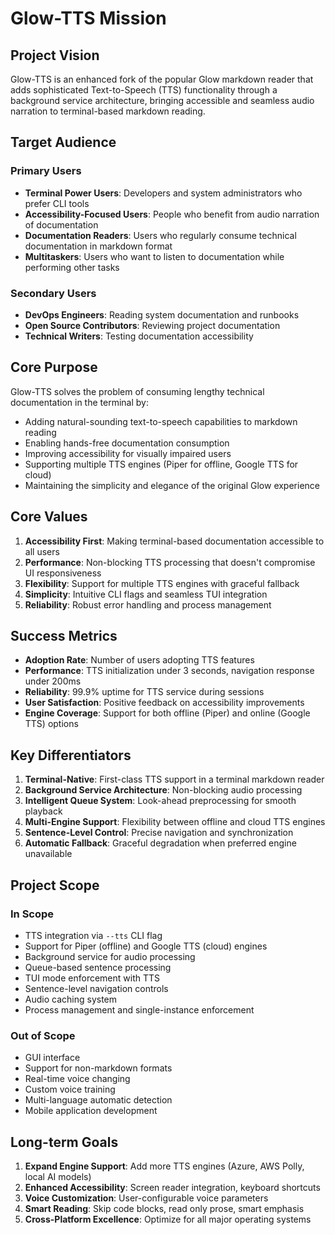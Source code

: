 # Glow-TTS Mission

## Project Vision

Glow-TTS is an enhanced fork of the popular Glow markdown reader that adds sophisticated Text-to-Speech (TTS) functionality through a background service architecture, bringing accessible and seamless audio narration to terminal-based markdown reading.

## Target Audience

### Primary Users
- **Terminal Power Users**: Developers and system administrators who prefer CLI tools
- **Accessibility-Focused Users**: People who benefit from audio narration of documentation
- **Documentation Readers**: Users who regularly consume technical documentation in markdown format
- **Multitaskers**: Users who want to listen to documentation while performing other tasks

### Secondary Users
- **DevOps Engineers**: Reading system documentation and runbooks
- **Open Source Contributors**: Reviewing project documentation
- **Technical Writers**: Testing documentation accessibility

## Core Purpose

Glow-TTS solves the problem of consuming lengthy technical documentation in the terminal by:
- Adding natural-sounding text-to-speech capabilities to markdown reading
- Enabling hands-free documentation consumption
- Improving accessibility for visually impaired users
- Supporting multiple TTS engines (Piper for offline, Google TTS for cloud)
- Maintaining the simplicity and elegance of the original Glow experience

## Core Values

1. **Accessibility First**: Making terminal-based documentation accessible to all users
2. **Performance**: Non-blocking TTS processing that doesn't compromise UI responsiveness
3. **Flexibility**: Support for multiple TTS engines with graceful fallback
4. **Simplicity**: Intuitive CLI flags and seamless TUI integration
5. **Reliability**: Robust error handling and process management

## Success Metrics

- **Adoption Rate**: Number of users adopting TTS features
- **Performance**: TTS initialization under 3 seconds, navigation response under 200ms
- **Reliability**: 99.9% uptime for TTS service during sessions
- **User Satisfaction**: Positive feedback on accessibility improvements
- **Engine Coverage**: Support for both offline (Piper) and online (Google TTS) options

## Key Differentiators

1. **Terminal-Native**: First-class TTS support in a terminal markdown reader
2. **Background Service Architecture**: Non-blocking audio processing
3. **Intelligent Queue System**: Look-ahead preprocessing for smooth playback
4. **Multi-Engine Support**: Flexibility between offline and cloud TTS engines
5. **Sentence-Level Control**: Precise navigation and synchronization
6. **Automatic Fallback**: Graceful degradation when preferred engine unavailable

## Project Scope

### In Scope
- TTS integration via `--tts` CLI flag
- Support for Piper (offline) and Google TTS (cloud) engines
- Background service for audio processing
- Queue-based sentence processing
- TUI mode enforcement with TTS
- Sentence-level navigation controls
- Audio caching system
- Process management and single-instance enforcement

### Out of Scope
- GUI interface
- Support for non-markdown formats
- Real-time voice changing
- Custom voice training
- Multi-language automatic detection
- Mobile application development

## Long-term Goals

1. **Expand Engine Support**: Add more TTS engines (Azure, AWS Polly, local AI models)
2. **Enhanced Accessibility**: Screen reader integration, keyboard shortcuts
3. **Voice Customization**: User-configurable voice parameters
4. **Smart Reading**: Skip code blocks, read only prose, smart emphasis
5. **Cross-Platform Excellence**: Optimize for all major operating systems